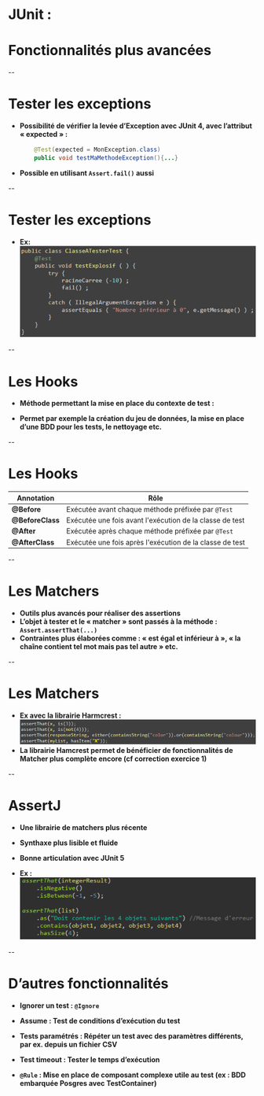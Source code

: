 
 # JUnit : 
 # Fonctionnalités plus avancées

--
# Tester les exceptions

 * __Possibilité de vérifier la levée d’Exception avec JUnit 4, avec l’attribut « expected » :__ 

    ```java
        @Test(expected = MonException.class)
        public void testMaMethodeException(){...}
    ```

 * __Possible en utilisant `Assert.fail()` aussi__ 

--
# Tester les exceptions

 * __Ex:__ 
 <br/>![](../img/diapo_tests_unitaires_8.png)


--
# Les Hooks

 * __Méthode permettant la mise en place du contexte de test :__ 

 * __Permet par exemple la création du jeu de données\, la mise en place d’une BDD pour les tests\, le nettoyage etc\.__ 

--
# Les Hooks

| Annotation      | Rôle                                                             |
|-----------------|------------------------------------------------------------------|
| __@Before__     | Exécutée avant chaque méthode préfixée par `@Test`               |
| __@BeforeClass__| Exécutée une fois avant l'exécution de la classe de test         |
| __@After__      | Exécutée après chaque méthode préfixée par `@Test`               |
| __@AfterClass__ | Exécutée une fois après l'exécution de la classe de test         |

--
# Les Matchers

*  __Outils plus avancés pour réaliser des assertions__ 
*  __L’objet à tester et le « matcher » sont passés à la méthode : `Assert.assertThat(...)`__
*  __Contraintes plus élaborées comme : « est égal et inférieur à », « la chaîne contient tel mot mais pas tel autre » etc\.__ 

--
# Les Matchers

 *  __Ex avec la librairie Harmcrest :__
<br/> ![](../img/diapo_tests_unitaires_9.png)
 * __La librairie Hamcrest permet de bénéficier de fonctionnalités de Matcher plus complète encore (cf correction exercice 1)__

--
# AssertJ

* __Une librairie de matchers plus récente__ 

* __Synthaxe plus lisible et fluide__ 

* __Bonne articulation avec JUnit 5__ 

* __Ex :__
<br/> ![](../img/diapo_tests_unitaires_10.png)


--
# D’autres fonctionnalités

* __Ignorer un test : `@Ignore`__

* __Assume : Test de conditions d’exécution du test__

* __Tests paramétrés : Répéter un test avec des paramètres différents, par ex. depuis un fichier CSV__

* __Test timeout : Tester le temps d’exécution__

* __`@Rule` : Mise en place de composant complexe utile au test (ex : BDD embarquée Posgres avec TestContainer)__